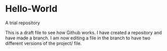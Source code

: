 # Hello-World
A trial repository

This is a draft file to see how Github works. I have created a repository and
have made a branch. I am now editing a file in the branch to have two different
versions of the project/ file.
